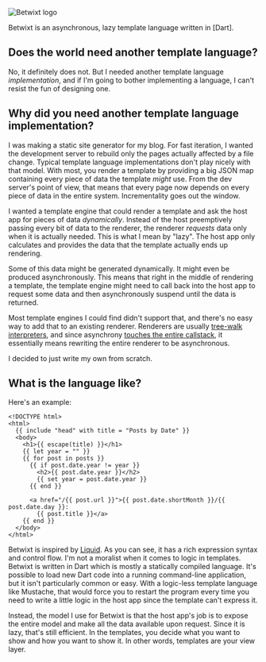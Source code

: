 ![Betwixt logo](betwixt.png)

Betwixt is an asynchronous, lazy template language written in [Dart].

[dart.dev]: https://dart.dev/

## Does the world need another template language?

No, it definitely does not. But I needed another template language
*implementation*, and if I'm going to bother implementing a language, I can't
resist the fun of designing one.

## Why did you need another template language implementation?

I was making a static site generator for my blog. For fast iteration, I wanted
the development server to rebuild only the pages actually affected by a file
change. Typical template language implementations don't play nicely with that
model. With most, you render a template by providing a big JSON map containing
every piece of data the template *might* use. From the dev server's point of
view, that means that every page now depends on every piece of data in the
entire system. Incrementality goes out the window.

I wanted a template engine that could render a template and ask the host app for
pieces of data *dynamically*. Instead of the host preemptively passing every bit
of data to the renderer, the renderer *requests* data only when it is actually
needed. This is what I mean by "lazy". The host app only calculates and provides
the data that the template actually ends up rendering.

Some of this data might be generated dynamically. It might even be produced
asynchronously. This means that right in the middle of rendering a template, the
template engine might need to call back into the host app to request some data
and then asynchronously suspend until the data is returned.

Most template engines I could find didn't support that, and there's no easy way
to add that to an existing renderer. Renderers are usually [tree-walk
interpreters], and since asynchrony [touches the entire callstack][color], it
essentially means rewriting the entire renderer to be asynchronous.

I decided to just write my own from scratch.

[tree-walk interpreters]: http://craftinginterpreters.com/a-map-of-the-territory.html#tree-walk-interpreters
[color]: https://journal.stuffwithstuff.com/2015/02/01/what-color-is-your-function/

## What is the language like?

Here's an example:

```
<!DOCTYPE html>
<html>
  {{ include "head" with title = "Posts by Date" }}
  <body>
    <h1>{{ escape(title) }}</h1>
    {{ let year = "" }}
    {{ for post in posts }}
      {{ if post.date.year != year }}
        <h2>{{ post.date.year }}</h2>
        {{ set year = post.date.year }}
      {{ end }}

      <a href="/{{ post.url }}">{{ post.date.shortMonth }}/{{ post.date.day }}:
        {{ post.title }}</a>
    {{ end }}
  </body>
</html>
```

Betwixt is inspired by [Liquid](https://shopify.github.io/liquid/). As you can
see, it has a rich expression syntax and control flow. I'm not a moralist when
it comes to logic in templates. Betwixt is written in Dart which is mostly a
statically compiled language. It's possible to load new Dart code into a running
command-line application, but it isn't particularly common or easy. With a
logic-less template language like Mustache, that would force you to restart the
program every time you need to write a little logic in the host app since the
template can't express it.

Instead, the model I use for Betwixt is that the host app's job is to expose the
entire model and make all the data available upon request. Since it is lazy,
that's still efficient. In the templates, you decide what you want to show and
how you want to show it. In other words, templates are your view layer.
